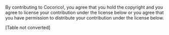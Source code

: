 By contributing to Cocorico!, you agree that you hold the copyright and you agree to license your contribution under the license below or you agree that you have permission to distribute your contribution under the license below.

[Table not converted]

